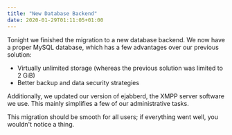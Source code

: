 ```yaml
---
title: "New Database Backend"
date: 2020-01-29T01:11:05+01:00
---
```


Tonight we finished the migration to a new database backend. We now have a proper MySQL database, which has a few advantages over our previous solution:
* Virtually unlimited storage (whereas the previous solution was limited to 2 GiB)
* Better backup and data security strategies

Additionally, we updated our version of ejabberd, the XMPP server software we use. This mainly simplifies a few of our administrative tasks.

This migration should be smooth for all users; if everything went well, you wouldn't notice a thing.
